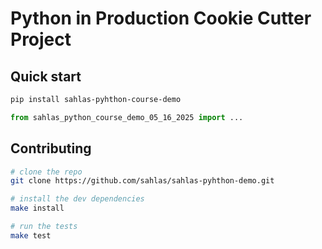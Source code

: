 # Python in Production Cookie Cutter Project

## Quick start

```bash
pip install sahlas-pyhthon-course-demo
```

```python
from sahlas_python_course_demo_05_16_2025 import ...
```

## Contributing

```bash
# clone the repo
git clone https://github.com/sahlas/sahlas-pyhthon-demo.git

# install the dev dependencies
make install

# run the tests
make test
```
